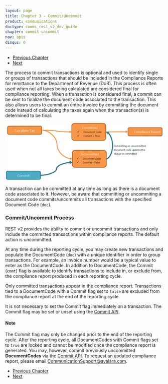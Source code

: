 ```yaml
---
layout: page
title: Chapter 3 - Commit/Uncommit
product: communications
doctype: comms_rest_v2_dev_guide
chapter: commit-uncommit
nav: apis
disqus: 0
---
```


<ul class="pager">
  <li class="previous"><a href="/communications/dev-guide_rest_v2/calculate-taxes/"><i class="glyphicon glyphicon-chevron-left"></i>Previous Chapter</a></li>
  <li class="next"><a href="/communications/dev-guide_rest_v2/commit-uncommit/commit-request/">Next<i class="glyphicon glyphicon-chevron-right"></i></a></li>
</ul>

The process to commit transactions is optional and used to identify single or groups of transactions that should be included in the Compliance Reports for remittance to the Department of Revenue (DoR). This process is often used when not all taxes being calculated are considered final for compliance reporting. When a transaction is considered final, a commit can be sent to finalize the document code associated to the transaction. This also allows users to commit an entire invoice by committing the document code instead of calculating the taxes again when the transaction(s) is determined to be final.

<img src="/public/images/comms/dev-guide/comms_dev_guide_commit.png"/>

A transaction can be committed at any time as long as there is a document code associated to it.  However, be aware that committing or uncommiting a document code commits/uncommits all transactions with the specified Document Code (<code>doc</code>).

<h3>Commit/Uncommit Process</h3>
REST v2 provides the ability to commit or uncommit transactions and only include the committed transactions within compliance reports.  The default action is uncommitted.

At any time during the reporting cycle, you may create new transactions and populate the DocumentCode (<code>doc</code>) with a unique identifier in order to group transactions. For example, an invoice number would be a typical value to enter as the DocumentCode.  In addition to DocumentCode, the Commit (<code>cmmt</code>) flag is available to identify transactions to include in, or exclude from, the compliance report produced in each reporting cycle.

Only committed transactions appear in the compliance report. Transactions tied to a DocumentCode with a Commit flag set to <code>false</code> are excluded from the compliance report at the end of the reporting cycle.

It is not necessary to set the Commit flag immediately on a transaction.  The Commit flag may be set or unset using the <a class="dev-guide-link" href="/communications/dev-guide_rest_v2/commit-uncommit/commit-request/">Commit API</a>.

<h4>Note</h4>
The Commit flag may only be changed prior to the end of the reporting cycle.  After the reporting cycle, all DocumentCodes with Commit flags set to <code>true</code> are locked and cannot be modified once the compliance report is generated. You may, however, commit previously uncommitted <b>DocumentCodes</b> via the <a class="dev-guide-link" href="/communications/dev-guide_rest_v2/commit-uncommit/commit-request/">Commit API</a>. To request an updated compliance report, please email <a class="dev-guide-link" href="mailto:CommunicationSupport@avalara.com">CommunicationSupport@avalara.com</a>.

<ul class="pager">
  <li class="previous"><a href="/communications/dev-guide_rest_v2/calculate-taxes/"><i class="glyphicon glyphicon-chevron-left"></i>Previous Chapter</a></li>
  <li class="next"><a href="/communications/dev-guide_rest_v2/commit-uncommit/commit-request/">Next<i class="glyphicon glyphicon-chevron-right"></i></a></li>
</ul>